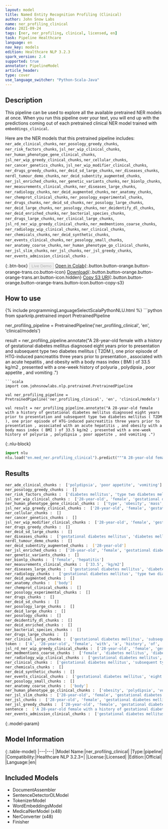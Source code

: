 ```yaml
---
layout: model
title: Named Entity Recognition Profiling (Clinical)
author: John Snow Labs
name: ner_profiling_clinical
date: 2021-09-24
tags: [ner, ner_profiling, clinical, licensed, en]
task: Pipeline Healthcare
language: en
nav_key: models
edition: Healthcare NLP 3.2.3
spark_version: 2.4
supported: true
annotator: PipelineModel
article_header:
type: cover
use_language_switcher: "Python-Scala-Java"
---
```


## Description

This pipeline can be used to explore all the available pretrained NER models at once. When you run this pipeline over your text, you will end up with the predictions coming out of each pretrained clinical NER model trained with `embeddings_clinical`.

Here are the NER models that this pretrained pipeline includes: `ner_ade_clinical_chunks`, `ner_posology_greedy_chunks`, `ner_risk_factors_chunks`, `jsl_ner_wip_clinical_chunks`, `ner_human_phenotype_gene_clinical_chunks`, `jsl_ner_wip_greedy_clinical_chunks`, `ner_cellular_chunks`, `ner_cancer_genetics_chunks`, `jsl_ner_wip_modifier_clinical_chunks`, `ner_drugs_greedy_chunks`, `ner_deid_sd_large_chunks`, `ner_diseases_chunks`, `nerdl_tumour_demo_chunks`, `ner_deid_subentity_augmented_chunks`, `ner_jsl_enriched_chunks`, `ner_genetic_variants_chunks`, `ner_bionlp_chunks`, `ner_measurements_clinical_chunks`, `ner_diseases_large_chunks`, `ner_radiology_chunks`, `ner_deid_augmented_chunks`, `ner_anatomy_chunks`, `ner_chemprot_clinical_chunks`, `ner_posology_experimental_chunks`, `ner_drugs_chunks`, `ner_deid_sd_chunks`, `ner_posology_large_chunks`, `ner_deid_large_chunks`, `ner_posology_chunks`, `ner_deidentify_dl_chunks`, `ner_deid_enriched_chunks`, `ner_bacterial_species_chunks`, `ner_drugs_large_chunks`, `ner_clinical_large_chunks`, `jsl_rd_ner_wip_greedy_clinical_chunks`, `ner_medmentions_coarse_chunks`, `ner_radiology_wip_clinical_chunks`, `ner_clinical_chunks`, `ner_chemicals_chunks`, `ner_deid_synthetic_chunks`, `ner_events_clinical_chunks`, `ner_posology_small_chunks`, `ner_anatomy_coarse_chunks`, `ner_human_phenotype_go_clinical_chunks`, `ner_jsl_slim_chunks`, `ner_jsl_chunks`, `ner_jsl_greedy_chunks`, `ner_events_admission_clinical_chunks` .

{:.btn-box}
<button class="button button-orange" disabled>Live Demo</button>
[Open in Colab](https://colab.research.google.com/github/JohnSnowLabs/spark-nlp-workshop/blob/master/tutorials/Certification_Trainings/Healthcare/11.2.Pretrained_NER_Profiling_Pipelines.ipynb){:.button.button-orange.button-orange-trans.co.button-icon}
[Download](https://s3.amazonaws.com/auxdata.johnsnowlabs.com/clinical/models/ner_profiling_clinical_en_3.2.3_2.4_1632491778580.zip){:.button.button-orange.button-orange-trans.arr.button-icon.hidden}
[Copy S3 URI](s3://auxdata.johnsnowlabs.com/clinical/models/ner_profiling_clinical_en_3.2.3_2.4_1632491778580.zip){:.button.button-orange.button-orange-trans.button-icon.button-copy-s3}

## How to use



<div class="tabs-box" markdown="1">
{% include programmingLanguageSelectScalaPythonNLU.html %}
```python
from sparknlp.pretrained import PretrainedPipeline

ner_profiling_pipeline = PretrainedPipeline('ner_profiling_clinical', 'en', 'clinical/models')

result = ner_profiling_pipeline.annotate("A 28-year-old female with a history of gestational diabetes mellitus diagnosed eight years prior to presentation and subsequent type two diabetes mellitus ( T2DM ), one prior episode of HTG-induced pancreatitis three years prior to presentation , associated with an acute hepatitis , and obesity with a body mass index ( BMI ) of 33.5 kg/m2 , presented with a one-week history of polyuria , polydipsia , poor appetite , and vomiting .")
```
```scala
import com.johnsnowlabs.nlp.pretrained.PretrainedPipeline

val ner_profiling_pipeline = PretrainedPipeline('ner_profiling_clinical', 'en', 'clinical/models')

val result = ner_profiling_pipeline.annotate("A 28-year-old female with a history of gestational diabetes mellitus diagnosed eight years prior to presentation and subsequent type two diabetes mellitus ( T2DM ), one prior episode of HTG-induced pancreatitis three years prior to presentation , associated with an acute hepatitis , and obesity with a body mass index ( BMI ) of 33.5 kg/m2 , presented with a one-week history of polyuria , polydipsia , poor appetite , and vomiting .")
```


{:.nlu-block}
```python
import nlu
nlu.load("en.med_ner.profiling_clinical").predict("""A 28-year-old female with a history of gestational diabetes mellitus diagnosed eight years prior to presentation and subsequent type two diabetes mellitus ( T2DM ), one prior episode of HTG-induced pancreatitis three years prior to presentation , associated with an acute hepatitis , and obesity with a body mass index ( BMI ) of 33.5 kg/m2 , presented with a one-week history of polyuria , polydipsia , poor appetite , and vomiting .""")
```

</div>

## Results

```bash
ner_ade_clinical_chunks :  ['polydipsia', 'poor appetite', 'vomiting']
ner_posology_greedy_chunks :  []
ner_risk_factors_chunks :  ['diabetes mellitus', 'type two diabetes mellitus', 'obesity']
jsl_ner_wip_clinical_chunks :  ['28-year-old', 'female', 'gestational diabetes mellitus', 'eight years prior', 'subsequent', 'type two diabetes mellitus', 'T2DM', 'HTG-induced pancreatitis', 'three years prior', 'acute', 'hepatitis', 'obesity', 'body mass index', '33.5 kg/m2', 'one-week', 'polyuria', 'polydipsia', 'poor appetite', 'vomiting']
ner_human_phenotype_gene_clinical_chunks :  ['type', 'obesity', 'mass', 'polyuria', 'polydipsia']
jsl_ner_wip_greedy_clinical_chunks :  ['28-year-old', 'female', 'gestational diabetes mellitus', 'eight years prior', 'type two diabetes mellitus', 'T2DM', 'HTG-induced pancreatitis', 'three years prior', 'acute hepatitis', 'obesity', 'body mass', 'BMI ) of 33.5 kg/m2', 'one-week', 'polyuria', 'polydipsia', 'poor appetite', 'vomiting']
ner_cellular_chunks :  []
ner_cancer_genetics_chunks :  []
jsl_ner_wip_modifier_clinical_chunks :  ['28-year-old', 'female', 'gestational diabetes mellitus', 'eight years prior', 'type two diabetes mellitus', 'T2DM', 'HTG-induced pancreatitis', 'three years prior', 'acute hepatitis', 'obesity', 'body mass', 'BMI ) of 33.5 kg/m2', 'one-week', 'polyuria', 'polydipsia', 'poor appetite', 'vomiting']
ner_drugs_greedy_chunks :  []
ner_deid_sd_large_chunks :  []
ner_diseases_chunks :  ['gestational diabetes mellitus', 'diabetes mellitus', 'T2DM', 'HTG-induced pancreatitis', 'hepatitis', 'obesity', 'BMI', 'polyuria', 'polydipsia', 'poor appetite', 'vomiting']
nerdl_tumour_demo_chunks :  []
ner_deid_subentity_augmented_chunks :  ['28-year-old']
ner_jsl_enriched_chunks :  ['28-year-old', 'female', 'gestational diabetes mellitus', 'diabetes mellitus', 'T2DM', 'HTG-induced pancreatitis', 'acute', 'hepatitis', 'obesity', 'polyuria', 'polydipsia', 'poor appetite', 'vomiting']
ner_genetic_variants_chunks :  []
ner_bionlp_chunks :  ['female', 'hepatitis']
ner_measurements_clinical_chunks :  ['33.5', 'kg/m2']
ner_diseases_large_chunks :  ['gestational diabetes mellitus', 'diabetes mellitus', 'T2DM', 'pancreatitis', 'hepatitis', 'obesity', 'polyuria', 'polydipsia', 'vomiting']
ner_radiology_chunks :  ['gestational diabetes mellitus', 'type two diabetes mellitus', 'T2DM', 'HTG-induced pancreatitis', 'acute hepatitis', 'obesity', 'body', 'mass index', 'BMI', '33.5', 'kg/m2', 'polyuria', 'polydipsia', 'poor appetite', 'vomiting']
ner_deid_augmented_chunks :  []
ner_anatomy_chunks :  ['body']
ner_chemprot_clinical_chunks :  []
ner_posology_experimental_chunks :  []
ner_drugs_chunks :  []
ner_deid_sd_chunks :  []
ner_posology_large_chunks :  []
ner_deid_large_chunks :  []
ner_posology_chunks :  []
ner_deidentify_dl_chunks :  []
ner_deid_enriched_chunks :  []
ner_bacterial_species_chunks :  []
ner_drugs_large_chunks :  []
ner_clinical_large_chunks :  ['gestational diabetes mellitus', 'subsequent type two diabetes mellitus', 'T2DM', 'HTG-induced pancreatitis', 'an acute hepatitis', 'obesity', 'a body mass index', 'BMI', 'polyuria', 'polydipsia', 'poor appetite', 'vomiting']
token :  ['A', '28-year-old', 'female', 'with', 'a', 'history', 'of', 'gestational', 'diabetes', 'mellitus', 'diagnosed', 'eight', 'years', 'prior', 'to', 'presentation', 'and', 'subsequent', 'type', 'two', 'diabetes', 'mellitus', '(', 'T2DM', '),', 'one', 'prior', 'episode', 'of', 'HTG-induced', 'pancreatitis', 'three', 'years', 'prior', 'to', 'presentation', ',', 'associated', 'with', 'an', 'acute', 'hepatitis', ',', 'and', 'obesity', 'with', 'a', 'body', 'mass', 'index', '(', 'BMI', ')', 'of', '33.5', 'kg/m2', ',', 'presented', 'with', 'a', 'one-week', 'history', 'of', 'polyuria', ',', 'polydipsia', ',', 'poor', 'appetite', ',', 'and', 'vomiting', '.']
jsl_rd_ner_wip_greedy_clinical_chunks :  ['28-year-old', 'female', 'gestational diabetes mellitus', 'eight years prior', 'subsequent type two diabetes mellitus', 'T2DM', 'HTG-induced pancreatitis', 'three years prior', 'acute hepatitis', 'obesity', 'body mass index ( BMI', '33.5 kg/m2', 'one-week', 'polyuria', 'polydipsia', 'poor appetite', 'vomiting']
ner_medmentions_coarse_chunks :  ['female', 'diabetes mellitus', 'diabetes mellitus', 'T2DM', 'HTG-induced pancreatitis', 'associated with', 'acute hepatitis', 'obesity', 'body mass index', 'BMI', 'polyuria', 'polydipsia', 'poor appetite', 'vomiting']
ner_radiology_wip_clinical_chunks :  ['gestational diabetes mellitus', 'type two diabetes mellitus', 'T2DM', 'HTG-induced pancreatitis', 'acute hepatitis', 'obesity', 'body', 'mass index', '33.5', 'kg/m2', 'polyuria', 'polydipsia', 'poor appetite', 'vomiting']
ner_clinical_chunks :  ['gestational diabetes mellitus', 'subsequent type two diabetes mellitus', 'T2DM', 'HTG-induced pancreatitis', 'an acute hepatitis', 'obesity', 'a body mass index', 'BMI', 'polyuria', 'polydipsia', 'poor appetite', 'vomiting']
ner_chemicals_chunks :  []
ner_deid_synthetic_chunks :  []
ner_events_clinical_chunks :  ['gestational diabetes mellitus', 'eight years', 'presentation', 'subsequent type two diabetes mellitus', 'T2DM', 'HTG-induced pancreatitis', 'three years', 'presentation', 'an acute hepatitis', 'obesity', 'a body mass index ( BMI', 'presented', 'a one-week', 'polyuria', 'polydipsia', 'poor appetite', 'vomiting']
ner_posology_small_chunks :  []
ner_anatomy_coarse_chunks :  ['body']
ner_human_phenotype_go_clinical_chunks :  ['obesity', 'polydipsia', 'vomiting']
ner_jsl_slim_chunks :  ['28-year-old', 'female', 'gestational diabetes mellitus', 'eight years prior', 'type two diabetes mellitus', 'T2DM', 'HTG-induced pancreatitis', 'three years prior', 'acute hepatitis', 'obesity', 'body mass index', 'BMI ) of 33.5 kg/m2', 'polyuria', 'polydipsia', 'poor appetite', 'vomiting']
ner_jsl_chunks :  ['28-year-old', 'female', 'gestational diabetes mellitus', 'eight years prior', 'subsequent', 'type two diabetes mellitus', 'T2DM', 'HTG-induced pancreatitis', 'three years prior', 'acute', 'hepatitis', 'obesity', 'body mass index', '33.5 kg/m2', 'one-week', 'polyuria', 'polydipsia', 'poor appetite', 'vomiting']
ner_jsl_greedy_chunks :  ['28-year-old', 'female', 'gestational diabetes mellitus', 'eight years prior', 'type two diabetes mellitus', 'T2DM', 'HTG-induced pancreatitis', 'three years prior', 'acute hepatitis', 'obesity', 'body mass', 'BMI ) of 33.5 kg/m2', 'one-week', 'polyuria', 'polydipsia', 'poor appetite', 'vomiting']
sentence :  ['A 28-year-old female with a history of gestational diabetes mellitus diagnosed eight years prior to presentation and subsequent type two diabetes mellitus ( T2DM ), one prior episode of HTG-induced pancreatitis three years prior to presentation , associated with an acute hepatitis , and obesity with a body mass index ( BMI ) of 33.5 kg/m2 , presented with a one-week history of polyuria , polydipsia , poor appetite , and vomiting .']
ner_events_admission_clinical_chunks :  ['gestational diabetes mellitus', 'eight years', 'presentation', 'subsequent type two diabetes mellitus', 'T2DM', 'HTG-induced pancreatitis', 'three years', 'presentation', 'an acute hepatitis', 'obesity', 'a body mass index', 'BMI', 'kg/m2', 'presented', 'a one-week', 'polyuria', 'polydipsia', 'poor appetite', 'vomiting']
```

{:.model-param}
## Model Information

{:.table-model}
|---|---|
|Model Name:|ner_profiling_clinical|
|Type:|pipeline|
|Compatibility:|Healthcare NLP 3.2.3+|
|License:|Licensed|
|Edition:|Official|
|Language:|en|

## Included Models

- DocumentAssembler
- SentenceDetectorDLModel
- TokenizerModel
- WordEmbeddingsModel
- MedicalNerModel (x48)
- NerConverter (x48)
- Finisher
